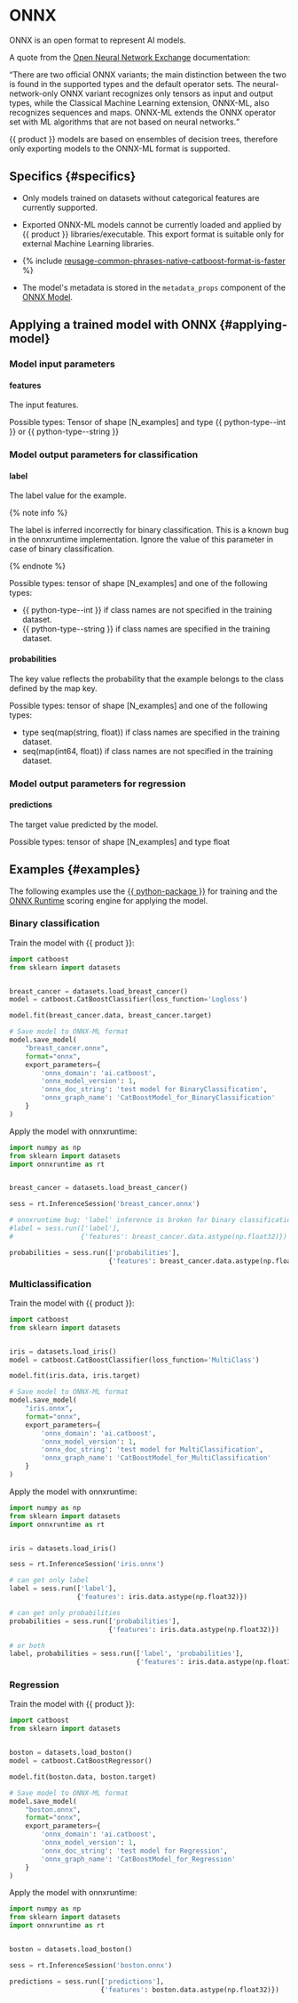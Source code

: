 # ONNX

ONNX is an open format to represent AI models.

A quote from the [Open Neural Network Exchange](https://github.com/onnx/onnx/blob/dc75285d4a1cff9618400164dfdb26c5a1bab70a/docs/IR.md#components) documentation:

<q>There are two official ONNX variants; the main distinction between the two is found in the supported types and the default operator sets. The neural-network-only ONNX variant recognizes only tensors as input and output types, while the Classical Machine Learning extension, ONNX-ML, also recognizes sequences and maps. ONNX-ML extends the ONNX operator set with ML algorithms that are not based on neural networks.</q>

{{ product }} models are based on ensembles of decision trees, therefore only exporting models to the ONNX-ML format is supported.

## Specifics {#specifics}

- Only models trained on datasets without categorical features are currently supported.
- Exported ONNX-ML models cannot be currently loaded and applied by {{ product }} libraries/executable. This export format is suitable only for external Machine Learning libraries.
- {% include [reusage-common-phrases-native-catboost-format-is-faster](../_includes/work_src/reusage-common-phrases/native-catboost-format-is-faster.md) %}

- The model's metadata is stored in the `metadata_props` component of the [ONNX Model](https://github.com/onnx/onnx/blob/master/docs/IR.md#models).

## Applying a trained model with ONNX {#applying-model}

### Model input parameters

#### features

The input features.

Possible types: Tensor of shape [N_examples] and type {{ python-type--int }} or {{ python-type--string }}



### Model output parameters for classification

#### label

The label value for the example.

{% note info %}

The label is inferred incorrectly for binary classification. This is a known bug in the onnxruntime implementation. Ignore the value of this parameter in case of binary classification.

{% endnote %}

Possible types: tensor of shape [N_examples] and one of the following types:
- {{ python-type--int }} if class names are not specified in the training dataset.
- {{ python-type--string }} if class names are specified in the training dataset.


#### probabilities

The key value reflects the probability that the example belongs to the class defined by the map key.

Possible types: tensor of shape [N_examples] and one of the following types:
- type seq(map(string, float)) if class names are specified in the training dataset.
- seq(map(int64, float)) if class names are not specified in the training dataset.



### Model output parameters for regression

#### predictions

The target value predicted by the model.

Possible types: tensor of shape [N_examples] and type float



## Examples {#examples}

The following examples use the [{{ python-package }}](python-quickstart.md) for training and the [ONNX Runtime](https://github.com/Microsoft/onnxruntime) scoring engine for applying the model.

### Binary classification

Train the model with {{ product }}:

```python
import catboost
from sklearn import datasets


breast_cancer = datasets.load_breast_cancer()
model = catboost.CatBoostClassifier(loss_function='Logloss')

model.fit(breast_cancer.data, breast_cancer.target)

# Save model to ONNX-ML format
model.save_model(
    "breast_cancer.onnx",
    format="onnx",
    export_parameters={
        'onnx_domain': 'ai.catboost',
        'onnx_model_version': 1,
        'onnx_doc_string': 'test model for BinaryClassification',
        'onnx_graph_name': 'CatBoostModel_for_BinaryClassification'
    }
)
```

Apply the model with onnxruntime:

```python
import numpy as np
from sklearn import datasets
import onnxruntime as rt


breast_cancer = datasets.load_breast_cancer()

sess = rt.InferenceSession('breast_cancer.onnx')

# onnxruntime bug: 'label' inference is broken for binary classification
#label = sess.run(['label'],
#                 {'features': breast_cancer.data.astype(np.float32)})

probabilities = sess.run(['probabilities'],
                         {'features': breast_cancer.data.astype(np.float32)})
```

### Multiclassification

Train the model with {{ product }}:

```python
import catboost
from sklearn import datasets


iris = datasets.load_iris()
model = catboost.CatBoostClassifier(loss_function='MultiClass')

model.fit(iris.data, iris.target)

# Save model to ONNX-ML format
model.save_model(
    "iris.onnx",
    format="onnx",
    export_parameters={
        'onnx_domain': 'ai.catboost',
        'onnx_model_version': 1,
        'onnx_doc_string': 'test model for MultiClassification',
        'onnx_graph_name': 'CatBoostModel_for_MultiClassification'
    }
)
```

Apply the model with onnxruntime:

```python
import numpy as np
from sklearn import datasets
import onnxruntime as rt


iris = datasets.load_iris()

sess = rt.InferenceSession('iris.onnx')

# can get only label
label = sess.run(['label'],
                 {'features': iris.data.astype(np.float32)})

# can get only probabilities
probabilities = sess.run(['probabilities'],
                         {'features': iris.data.astype(np.float32)})

# or both
label, probabilities = sess.run(['label', 'probabilities'],
                                {'features': iris.data.astype(np.float32)})
```

### Regression

Train the model with {{ product }}:

```python
import catboost
from sklearn import datasets


boston = datasets.load_boston()
model = catboost.CatBoostRegressor()

model.fit(boston.data, boston.target)

# Save model to ONNX-ML format
model.save_model(
    "boston.onnx",
    format="onnx",
    export_parameters={
        'onnx_domain': 'ai.catboost',
        'onnx_model_version': 1,
        'onnx_doc_string': 'test model for Regression',
        'onnx_graph_name': 'CatBoostModel_for_Regression'
    }
)
```

Apply the model with onnxruntime:

```python
import numpy as np
from sklearn import datasets
import onnxruntime as rt


boston = datasets.load_boston()

sess = rt.InferenceSession('boston.onnx')

predictions = sess.run(['predictions'],
                       {'features': boston.data.astype(np.float32)})
```

